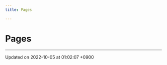 ```yaml
---
title: Pages

---
```


# Pages







-------------------------------

Updated on 2022-10-05 at 01:02:07 +0900
